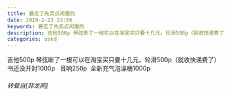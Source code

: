 ```yaml
---
title: 要走了先卖点闲置的
date: 2019-2-23 23:56
keywords: 要走了先卖点闲置的
description: 吉他500p 琴弦断了一根可以在淘宝买只要十几元。轮滑500p（就收快递费了） 书还没开封1000p   音响250p  全新充气泡澡桶1000p
categories: used
---
```

<td class="t_f" id="postmessage_3101343">

吉他500p 琴弦断了一根可以在淘宝买只要十几元。轮滑500p（就收快递费了） 书还没开封1000p   音响250p  全新充气泡澡桶1000p</td>
###### 转载自[菲龙网]